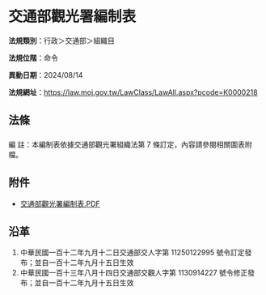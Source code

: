 # 交通部觀光署編制表




**法規類別**：行政＞交通部＞組織目

**法規位階**：命令

**異動日期**：2024/08/14  

**法規網址**：https://law.moj.gov.tw/LawClass/LawAll.aspx?pcode=K0000218



## 法條
##### 
編      註：本編制表依據交通部觀光署組織法第 7  條訂定，內容請參閱相關圖表附檔。
## 附件
* [交通部觀光署編制表.PDF](https://law.moj.gov.tw/LawClass/LawGetFile.ashx?FileId=0000373594)
## 沿革
1. 中華民國一百十二年九月十二日交通部交人字第 11250122995  號令訂定發布；並自一百十二年九月十五日生效
1. 中華民國一百十三年八月十四日交通部交觀人字第 1130914227 號令修正發布；並自一百十二年九月十五日生效
